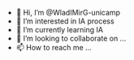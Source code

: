 - 👋 Hi, I’m @WladIMirG-unicamp
- 👀 I’m interested in IA process
- 🌱 I’m currently learning IA
- 💞️ I’m looking to collaborate on ...
- 📫 How to reach me ...

<!---
WladIMirG-unicamp/WladIMirG-unicamp is a ✨ special ✨ repository because its `README.md` (this file) appears on your GitHub profile.
You can click the Preview link to take a look at your changes.
--->
